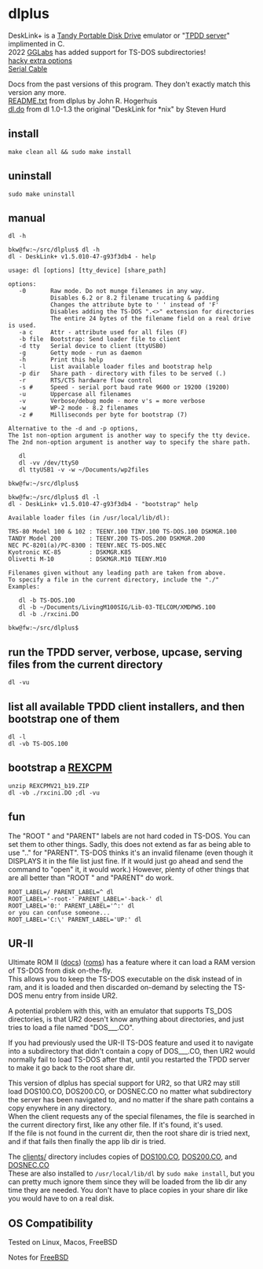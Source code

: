 # dlplus
DeskLink+ is a [Tandy Portable Disk Drive](http://tandy.wiki/TPDD) emulator or "[TPDD server](http://tandy.wiki/TPDD_server)" implimented in C.  
2022 [GGLabs](https://gglabs.us/) has added support for TS-DOS subdirectories!  
[hacky extra options](ref/advanced_options.txt)  
[Serial Cable](http://tandy.wiki/Model_T_Serial_Cable)

Docs from the past versions of this program. They don't exactly match this version any more.  
[README.txt](README.txt) from dlplus by John R. Hogerhuis  
[dl.do](dl.do) from dl 1.0-1.3 the original "DeskLink for \*nix" by Steven Hurd
<!-- [Original source](http://bitchin100.com/files/linux/dlplus.zip) -->

## install
```
make clean all && sudo make install
```

## uninstall
```
sudo make uninstall
```

## manual
```
dl -h
```

```
bkw@fw:~/src/dlplus$ dl -h
dl - DeskLink+ v1.5.010-47-g93f3db4 - help

usage: dl [options] [tty_device] [share_path]

options:
   -0       Raw mode. Do not munge filenames in any way.
            Disables 6.2 or 8.2 filename trucating & padding
            Changes the attribute byte to ' ' instead of 'F'
            Disables adding the TS-DOS ".<>" extension for directories
            The entire 24 bytes of the filename field on a real drive is used.
   -a c     Attr - attribute used for all files (F)
   -b file  Bootstrap: Send loader file to client
   -d tty   Serial device to client (ttyUSB0)
   -g       Getty mode - run as daemon
   -h       Print this help
   -l       List available loader files and bootstrap help
   -p dir   Share path - directory with files to be served (.)
   -r       RTS/CTS hardware flow control
   -s #     Speed - serial port baud rate 9600 or 19200 (19200)
   -u       Uppercase all filenames
   -v       Verbose/debug mode - more v's = more verbose
   -w       WP-2 mode - 8.2 filenames
   -z #     Milliseconds per byte for bootstrap (7)

Alternative to the -d and -p options,
The 1st non-option argument is another way to specify the tty device.
The 2nd non-option argument is another way to specify the share path.

   dl
   dl -vv /dev/ttyS0
   dl ttyUSB1 -v -w ~/Documents/wp2files

bkw@fw:~/src/dlplus$ 
```
```
bkw@fw:~/src/dlplus$ dl -l
dl - DeskLink+ v1.5.010-47-g93f3db4 - "bootstrap" help

Available loader files (in /usr/local/lib/dl):

TRS-80 Model 100 & 102 : TEENY.100 TINY.100 TS-DOS.100 DSKMGR.100
TANDY Model 200        : TEENY.200 TS-DOS.200 DSKMGR.200
NEC PC-8201(a)/PC-8300 : TEENY.NEC TS-DOS.NEC
Kyotronic KC-85        : DSKMGR.K85
Olivetti M-10          : DSKMGR.M10 TEENY.M10

Filenames given without any leading path are taken from above.
To specify a file in the current directory, include the "./"
Examples:

   dl -b TS-DOS.100
   dl -b ~/Documents/LivingM100SIG/Lib-03-TELCOM/XMDPW5.100
   dl -b ./rxcini.DO

bkw@fw:~/src/dlplus$ 
```

## run the TPDD server, verbose, upcase, serving files from the current directory
```
dl -vu
```

## list all available TPDD client installers, and then bootstrap one of them
```
dl -l
dl -vb TS-DOS.100
```

## bootstrap a [REXCPM](http://bitchin100.com/wiki/index.php?title=REXCPM)
```
unzip REXCPMV21_b19.ZIP
dl -vb ./rxcini.DO ;dl -vu
```
## fun
The "ROOT  " and "PARENT" labels are not hard coded in TS-DOS. You can set them to other things. Sadly, this does not extend as far as being able to use ".." for "PARENT". TS-DOS thinks it's an invalid filename (even though it DISPLAYS it in the file list just fine. If it would just go ahead and send the command to "open" it, it would work.) However, plenty of other things that are all better than "ROOT  " and "PARENT" do work.
```
ROOT_LABEL=/ PARENT_LABEL=^ dl
ROOT_LABEL='-root-' PARENT_LABEL='-back-' dl
ROOT_LABEL='0:' PARENT_LABEL='^:' dl
or you can confuse someone...  
ROOT_LABEL='C:\' PARENT_LABEL='UP:' dl
```
## UR-II
Ultimate ROM II ([docs](http://www.club100.org/library/libdoc.html)) ([roms](https://bitchin100.com/wiki/index.php?title=REXsharp#Option_ROM_Images_for_Download)) has a feature where it can load a RAM version of TS-DOS from disk on-the-fly.  
This allows you to keep the TS-DOS executable on the disk instead of in ram, and it is loaded and then discarded on-demand by selecting the TS-DOS menu entry from inside UR2.

A potential problem with this, with an emulator that supports TS_DOS directories, is that UR2 doesn't know anything about directories, and just tries to load a file named "DOS___.CO".  

If you had previously used the UR-II TS-DOS feature and used it to navigate into a subdirectory that didn't contain a copy of DOS___.CO, then UR2 would normally fail to load TS-DOS after that, until you restarted the TPDD server to make it go back to the root share dir.  

This version of dlplus has special support for UR2, so that UR2 may still load DOS100.CO, DOS200.CO, or DOSNEC.CO no matter what subdirectory the server has been navigated to, and no matter if the share path contains a copy enywhere in any directory.  
When the client requests any of the special filenames, the file is searched in the current directory first, like any other file. If it's found, it's used.  
If the file is not found in the current dir, then the root share dir is tried next, and if that fails then finally the app lib dir is tried.

The [clients/](clients/) directory includes copies of [DOS100.CO](clients/ts-dos/DOS100.CO), [DOS200.CO](clients/ts-dos/DOS200.CO), and [DOSNEC.CO](clients/ts-dos/DOSNEC.CO)  
These are also installed to ```/usr/local/lib/dl``` by ```sudo make install```, but you can pretty much ignore them since they will be loaded from the lib dir any time they are needed. You don't have to place copies in your share dir like you would have to on a real disk.

## OS Compatibility
Tested on Linux, Macos, FreeBSD

Notes for [FreeBSD](ref/freebsd.txt)
